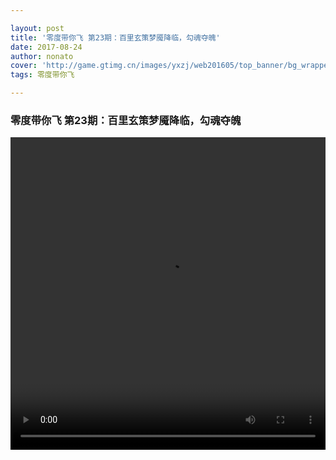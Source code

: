 ```yaml
---

layout: post
title: '零度带你飞 第23期：百里玄策梦魇降临，勾魂夺魄'
date: 2017-08-24
author: nonato
cover: 'http://game.gtimg.cn/images/yxzj/web201605/top_banner/bg_wrapper2.jpg'
tags: 零度带你飞

---
```


### 零度带你飞 第23期：百里玄策梦魇降临，勾魂夺魄

<video src="http://ugc-vliveochy.tc.qq.com/vhot2.qqvideo.tc.qq.com/AsqWGhmJp687ckOV5oTfJmfUCWNILWJoLTvLXFwi0eFE/e0542aod9l4.p712.2.mp4?sdtfrom=v1090&type=mp4&vkey=0672CBADD7FA2767FBF720921D508949F5308183442F691F4E67C392AFFDAEAA02C8141D58C54A898EFE29AE26A2AA5A16518BA8BE17F4C0D72FFBBE739E3365F4D493BB5CF03E4BF0A2EAD6CD0138368BA1E1478C20DA471AB2D30719577C5EF8AB57E7D70A04859FF2E34B9891B6D784130C64C2C6D6D5&platform=10902&br=60&fmt=hd&sp=0&guid=F7B3F90891AD7C3542A808157449C783EBE24C73&ocid=2685998252" width="100%" height="500" controls="controls">
Your browser does not support the video tag.
</video>
 